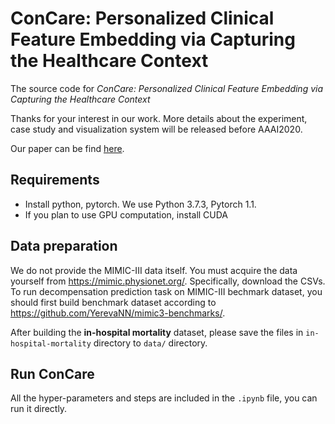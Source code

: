 # ConCare: Personalized Clinical Feature Embedding via Capturing the Healthcare Context

The source code for *ConCare: Personalized Clinical Feature Embedding via Capturing the Healthcare Context*

Thanks for your interest in our work. More details about the experiment, case study and visualization system will be released before AAAI2020.

Our paper can be find [here](https://www.researchgate.net/publication/337481368_ConCare_Personalized_Clinical_Feature_Embedding_via_Capturing_the_Healthcare_Context). 

## Requirements

* Install python, pytorch. We use Python 3.7.3, Pytorch 1.1.
* If you plan to use GPU computation, install CUDA

## Data preparation
We do not provide the MIMIC-III data itself. You must acquire the data yourself from https://mimic.physionet.org/. Specifically, download the CSVs. To run decompensation prediction task on MIMIC-III bechmark dataset, you should first build benchmark dataset according to https://github.com/YerevaNN/mimic3-benchmarks/.

After building the **in-hospital mortality** dataset, please save the files in ```in-hospital-mortality``` directory to ```data/``` directory.

## Run ConCare

All the hyper-parameters and steps are included in the `.ipynb` file, you can run it directly.
